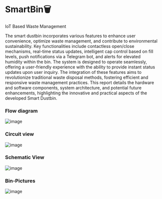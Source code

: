 # SmartBin🗑️
IoT Based Waste Management 

The smart dustbin incorporates various features to enhance user convenience, optimize waste management, and contribute to environmental sustainability. Key functionalities include contactless open/close mechanisms, real-time status updates, intelligent cap control based on fill levels, push notifications via a Telegram bot, and alerts for elevated humidity within the bin. The system is designed to operate seamlessly, offering a user-friendly experience with the ability to provide instant status updates upon user inquiry. The integration of these features aims to revolutionize traditional waste disposal methods, fostering efficient and responsive waste management practices. This report details the hardware and software components, system architecture, and potential future enhancements, highlighting the innovative and practical aspects of the developed Smart Dustbin. 

### Flow diagram
![image](https://github.com/bunnykek/SmartBin/assets/67633271/4e300c66-b3f4-49fa-8618-7b158c8ab88c)

### Circuit view
![image](https://github.com/bunnykek/SmartBin/assets/67633271/5088d079-d840-41d7-90dc-773b3f62f254)

### Schematic View
![image](https://github.com/bunnykek/SmartBin/assets/67633271/a74f2fe7-7f60-4323-9285-80d19127c753)

### Bin-Pictures
![image](https://github.com/bunnykek/SmartBin/assets/67633271/8e09d2c8-2528-4dce-8d67-d413261a7cf8)

